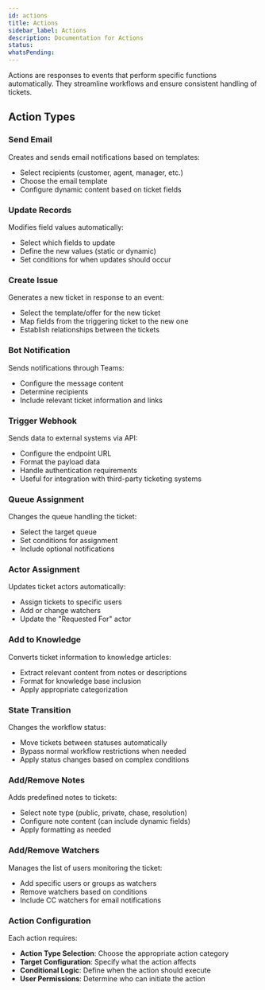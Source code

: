 ```yaml
---
id: actions
title: Actions
sidebar_label: Actions
description: Documentation for Actions
status: 
whatsPending: 
---
```


Actions are responses to events that perform specific functions automatically. They streamline workflows and ensure consistent handling of tickets.

## Action Types

### Send Email
Creates and sends email notifications based on templates:
- Select recipients (customer, agent, manager, etc.)
- Choose the email template
- Configure dynamic content based on ticket fields

### Update Records
Modifies field values automatically:
- Select which fields to update
- Define the new values (static or dynamic)
- Set conditions for when updates should occur

### Create Issue
Generates a new ticket in response to an event:
- Select the template/offer for the new ticket
- Map fields from the triggering ticket to the new one
- Establish relationships between the tickets

### Bot Notification
Sends notifications through Teams:
- Configure the message content
- Determine recipients
- Include relevant ticket information and links

### Trigger Webhook
Sends data to external systems via API:
- Configure the endpoint URL
- Format the payload data
- Handle authentication requirements
- Useful for integration with third-party ticketing systems

### Queue Assignment
Changes the queue handling the ticket:
- Select the target queue
- Set conditions for assignment
- Include optional notifications

### Actor Assignment
Updates ticket actors automatically:
- Assign tickets to specific users
- Add or change watchers
- Update the "Requested For" actor

### Add to Knowledge
Converts ticket information to knowledge articles:
- Extract relevant content from notes or descriptions
- Format for knowledge base inclusion
- Apply appropriate categorization

### State Transition
Changes the workflow status:
- Move tickets between statuses automatically
- Bypass normal workflow restrictions when needed
- Apply status changes based on complex conditions

### Add/Remove Notes
Adds predefined notes to tickets:
- Select note type (public, private, chase, resolution)
- Configure note content (can include dynamic fields)
- Apply formatting as needed

### Add/Remove Watchers
Manages the list of users monitoring the ticket:
- Add specific users or groups as watchers
- Remove watchers based on conditions
- Include CC watchers for email notifications

### Action Configuration
Each action requires:
- **Action Type Selection**: Choose the appropriate action category
- **Target Configuration**: Specify what the action affects
- **Conditional Logic**: Define when the action should execute
- **User Permissions**: Determine who can initiate the action

